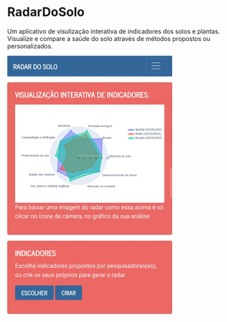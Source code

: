 # RadarDoSolo
Um aplicativo de visulização interativa de indicadores dos solos e plantas. Visualize e compare a saúde do solo através de métodos propostos ou personalizados.
<p>
<img src="screenshot.jpg" width="380" height="600" align="center">

